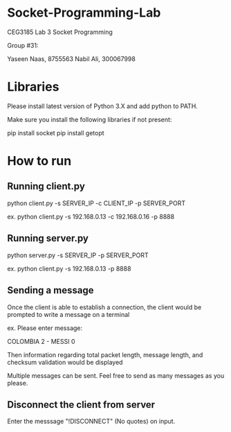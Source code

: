 # Socket-Programming-Lab

CEG3185 Lab 3 Socket Programming

Group #31: 

Yaseen Naas, 8755563
Nabil Ali, 300067998

# Libraries

Please install latest version of Python 3.X and add python to PATH. 

Make sure you install the following libraries if not present:

pip install socket
pip install getopt 


# How to run 

## Running client.py

python client.py -s SERVER_IP -c CLIENT_IP -p SERVER_PORT

ex. python client.py -s 192.168.0.13 -c 192.168.0.16 -p 8888

## Running server.py 

python server.py -s SERVER_IP -p SERVER_PORT

ex. python client.py -s 192.168.0.13 -p 8888

## Sending a message

Once the client is able to establish a connection, the client would be prompted to write a message on a terminal

ex. Please enter message:

COLOMBIA 2 - MESSI 0 

Then information regarding total packet length, message length, and checksum validation would be displayed

Multiple messages can be sent. Feel free to send as many messages as you please. 

## Disconnect the client from server

Enter the messsage "!DISCONNECT" (No quotes) on input. 
 

